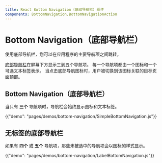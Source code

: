 ```yaml
---
title: React Bottom Navigation（底部导航栏）组件
components: BottomNavigation,BottomNavigationAction
---
```


# Bottom Navigation（底部导航栏）

<p class="description">使用底部导航栏，您可以在应用程序的主要导航项之间跳转。</p>

[底部导航栏](https://material.io/design/components/bottom-navigation.html)在屏幕下方显示三到五个导航项。 每一个导航项都由一个图标和一个可选文本标签表示。 当点击底部导航图标时，用户被切换到该图标关联的目标页面顶部。

## Bottom Navigation（底部导航栏）

当只有 **三个** 导航项时，导航栏会始终显示图标和文本标签。

{{"demo": "pages/demos/bottom-navigation/SimpleBottomNavigation.js"}}

## 无标签的底部导航栏

如果有 **四个** 或 **五个** 导航项，那些未被选中的导航项会以图标的样式显示。

{{"demo": "pages/demos/bottom-navigation/LabelBottomNavigation.js"}}